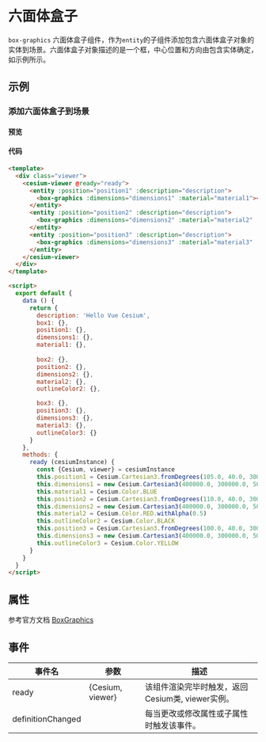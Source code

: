 # 六面体盒子

`box-graphics` 六面体盒子组件，作为`entity`的子组件添加包含六面体盒子对象的实体到场景。六面体盒子对象描述的是一个框，中心位置和方向由包含实体确定，如示例所示。

## 示例

### 添加六面体盒子到场景

#### 预览

<doc-preview>
  <template>
    <div class="viewer">
      <cesium-viewer @ready="ready">
        <entity :position="position1" :description="description" :box.sync="box1">
          <box-graphics :dimensions="dimensions1" :material="material1"></box-graphics>
        </entity>
        <entity :position="position2" :description="description" :box.sync="box2">
          <box-graphics :dimensions="dimensions2" :material="material2" :outlineColor="outlineColor2" :outline="true"></box-graphics>
        </entity>
        <entity :position="position3" :description="description" :box.sync="box3">
          <box-graphics :dimensions="dimensions3" :material="material3" :outlineColor="outlineColor3" :fill="false" :outline="true"></box-graphics>
        </entity>
      </cesium-viewer>
    </div>
  </template>

  <script>
    export default {
      data () {
        return {
          description: 'Hello Vue Cesium',
          box1: {},
          position1: {},
          dimensions1: {},
          material1: {},
          box2: {},
          position2: {},
          dimensions2: {},
          material2: {},
          outlineColor2: {},
          box3: {},
          position3: {},
          dimensions3: {},
          material3: {},
          outlineColor3: {}
        }
      },
      methods: {
        ready (cesiumInstance) {
          const {Cesium, viewer} = cesiumInstance
          this.position1 = Cesium.Cartesian3.fromDegrees(105.0, 40.0, 300000.0)
          this.dimensions1 = new Cesium.Cartesian3(400000.0, 300000.0, 500000.0)
          this.material1 = Cesium.Color.BLUE
          this.position2 = Cesium.Cartesian3.fromDegrees(110.0, 40.0, 300000.0)
          this.dimensions2 = new Cesium.Cartesian3(400000.0, 300000.0, 500000.0)
          this.material2 = Cesium.Color.RED.withAlpha(0.5)
          this.outlineColor2 = Cesium.Color.BLACK
          this.position3 = Cesium.Cartesian3.fromDegrees(100.0, 40.0, 300000.0)
          this.dimensions3 = new Cesium.Cartesian3(400000.0, 300000.0, 500000.0)
          this.outlineColor3 = Cesium.Color.YELLOW
        }
      }
    }
  </script>
</doc-preview>

#### 代码

```html
<template>
  <div class="viewer">
    <cesium-viewer @ready="ready">
      <entity :position="position1" :description="description">
        <box-graphics :dimensions="dimensions1" :material="material1"></box-graphics>
      </entity>
      <entity :position="position2" :description="description">
        <box-graphics :dimensions="dimensions2" :material="material2" :outlineColor="outlineColor2" :outline="true"></box-graphics>
      </entity>
      <entity :position="position3" :description="description">
        <box-graphics :dimensions="dimensions3" :material="material3" :outlineColor="outlineColor3" :fill="false" :outline="true"></box-graphics>
      </entity>
    </cesium-viewer>
  </div>
</template>

<script>
  export default {
    data () {
      return {
        description: 'Hello Vue Cesium',
        box1: {},
        position1: {},
        dimensions1: {},
        material1: {},
        
        box2: {},
        position2: {},
        dimensions2: {},
        material2: {},
        outlineColor2: {},

        box3: {},
        position3: {},
        dimensions3: {},
        material3: {},
        outlineColor3: {}
      }
    },
    methods: {
      ready (cesiumInstance) {
        const {Cesium, viewer} = cesiumInstance
        this.position1 = Cesium.Cartesian3.fromDegrees(105.0, 40.0, 300000.0)
        this.dimensions1 = new Cesium.Cartesian3(400000.0, 300000.0, 500000.0)
        this.material1 = Cesium.Color.BLUE
        this.position2 = Cesium.Cartesian3.fromDegrees(110.0, 40.0, 300000.0)
        this.dimensions2 = new Cesium.Cartesian3(400000.0, 300000.0, 500000.0)
        this.material2 = Cesium.Color.RED.withAlpha(0.5)
        this.outlineColor2 = Cesium.Color.BLACK
        this.position3 = Cesium.Cartesian3.fromDegrees(100.0, 40.0, 300000.0)
        this.dimensions3 = new Cesium.Cartesian3(400000.0, 300000.0, 500000.0)
        this.outlineColor3 = Cesium.Color.YELLOW
      }
    }
  }
</script>
```

## 属性

参考官方文档 [BoxGraphics](https://cesiumjs.org/Cesium/Build/Documentation/BoxGraphics.html)
<!-- |属性名|类型|默认值|描述|
|------|-----|-----|----|
|positions|Property||`optional` 指定表示线条的Cartesian3位置数组。|
|followSurface|Property|true|`optional` 指定线段是弧线还是直线连接。|
|clampToGround|Property|false|`optional` 指定线是否贴地。|
|width|Property|1.0|`optional` 指定线的宽度（像素）。|
|show|Property|true|`optional` 指定线是否可显示。|
|material|MaterialProperty|Color.WHITE|`optional` 指定用于绘制线的材质。|
|depthFailMaterial|MaterialProperty||`optional` 指定用于绘制低于地形的线的材质。|
|granularity|Property|Cesium.Math.RADIANS_PER_DEGREE|`optional`指定每个纬度和经度之间的角距离，当followSurface为true时有效。|
|shadows|Property|ShadowMode.DISABLED|`optional` 指定这些是否投射或接收来自每个光源的阴影。|
|distanceDisplayCondition|Property||`optional` 指定相机到线的距离。|
|zIndex|Property|0|`optional` 指定用于排序地面几何的zIndex。 仅当`clampToGround`为真且支持地形上的折线时才有效。|
--- -->

## 事件

|事件名|参数|描述|
|------|----|----|
|ready|{Cesium, viewer}|该组件渲染完毕时触发，返回Cesium类, viewer实例。|
|definitionChanged||每当更改或修改属性或子属性时触发该事件。|
